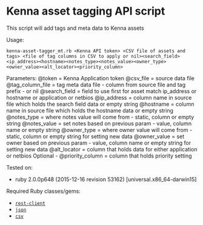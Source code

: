 # Kenna asset tagging API script

This script will add tags and meta data to Kenna assets

Usage:

```
kenna-asset-tagger_mt.rb <Kenna API token> <CSV file of assets and tags> <file of tag columns in CSV to apply or nil><search_field><ip_address><hostname><notes_type><notes_value><owner_type><owner_value><alt_locator><priority_column>
```

Parameters:
@token = Kenna Application token
@csv_file = source data file
@tag_column_file = tag meta data file - column from source file and tag prefix - or nil 
@search_field = field to use first for asset match ip_address or hostname or application or netbios
@ip_address = column name in source file which holds the search field data or empty string
@hostname = column name in source file which holds the hostname data or empty string
@notes_type = where notes value will come from - static, column or empty string
@notes_value = set notes based on previous param - value, column name or empty string
@owner_type = where owner value will come from - static, column or empty string for setting new data
@owner_value = set owner based on previous param - value, column name or empty string for setting new data
@alt_locator = column that holds data for either application or netbios
Optional - @priority_column = column that holds priority setting

Tested on:

- ruby 2.0.0p648 (2015-12-16 revision 53162) [universal.x86_64-darwin15]

Required Ruby classes/gems:

- [`rest-client`](https://github.com/rest-client/rest-client)
- [`json`](http://ruby-doc.org/stdlib-2.0.0/libdoc/json/rdoc/JSON.html)
- [`csv`](http://ruby-doc.org/stdlib-2.0.0/libdoc/csv/rdoc/CSV.html)
